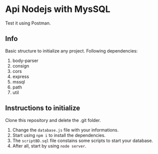 # Api Nodejs with MysSQL

Test it using Postman.

## Info

Basic structure to initialize any project. Following dependencies:
1. body-parser
2. consign
3. cors
4. express
5. mssql
6. path
7. util

## Instructions to initialize

Clone this repository and delete the .git folder.

1. Change the `database.js` file with your informations.
2. Start using `npm i` to install the dependencies.
3. The `scriptBD.sql` file constains some scripts to start your database.
4. After all, start by using `node server`.